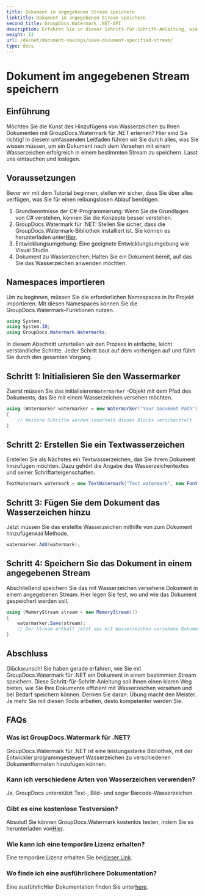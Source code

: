 ```yaml
---
title: Dokument im angegebenen Stream speichern
linktitle: Dokument im angegebenen Stream speichern
second_title: GroupDocs.Watermark .NET-API
description: Erfahren Sie in dieser Schritt-für-Schritt-Anleitung, wie Sie mit GroupDocs.Watermark für .NET ein Dokument in einem bestimmten Stream speichern. Perfekt für Entwickler aller Niveaus.
weight: 12
url: /de/net/document-savings/save-document-specified-stream/
type: docs
---
```

# Dokument im angegebenen Stream speichern

## Einführung
Möchten Sie die Kunst des Hinzufügens von Wasserzeichen zu Ihren Dokumenten mit GroupDocs.Watermark für .NET erlernen? Hier sind Sie richtig! In diesem umfassenden Leitfaden führen wir Sie durch alles, was Sie wissen müssen, um ein Dokument nach dem Versehen mit einem Wasserzeichen erfolgreich in einem bestimmten Stream zu speichern. Lasst uns eintauchen und loslegen.
## Voraussetzungen
Bevor wir mit dem Tutorial beginnen, stellen wir sicher, dass Sie über alles verfügen, was Sie für einen reibungslosen Ablauf benötigen.
1. Grundkenntnisse der C#-Programmierung: Wenn Sie die Grundlagen von C# verstehen, können Sie die Konzepte besser verstehen.
2.  GroupDocs.Watermark für .NET: Stellen Sie sicher, dass die GroupDocs.Watermark-Bibliothek installiert ist. Sie können es herunterladen unter[Hier](https://releases.groupdocs.com/Watermark/net/).
3. Entwicklungsumgebung: Eine geeignete Entwicklungsumgebung wie Visual Studio.
4. Dokument zu Wasserzeichen: Halten Sie ein Dokument bereit, auf das Sie das Wasserzeichen anwenden möchten.
## Namespaces importieren
Um zu beginnen, müssen Sie die erforderlichen Namespaces in Ihr Projekt importieren. Mit diesen Namespaces können Sie die GroupDocs.Watermark-Funktionen nutzen.
```csharp
using System;
using System.IO;
using GroupDocs.Watermark.Watermarks;
```
In diesem Abschnitt unterteilen wir den Prozess in einfache, leicht verständliche Schritte. Jeder Schritt baut auf dem vorherigen auf und führt Sie durch den gesamten Vorgang.
## Schritt 1: Initialisieren Sie den Wassermarker
 Zuerst müssen Sie das initialisieren`Watermarker` -Objekt mit dem Pfad des Dokuments, das Sie mit einem Wasserzeichen versehen möchten.
```csharp
using (Watermarker watermarker = new Watermarker("Your Document Path"))
{
    // Weitere Schritte werden innerhalb dieses Blocks verschachtelt
}
```
## Schritt 2: Erstellen Sie ein Textwasserzeichen
Erstellen Sie als Nächstes ein Textwasserzeichen, das Sie Ihrem Dokument hinzufügen möchten. Dazu gehört die Angabe des Wasserzeichentextes und seiner Schriftarteigenschaften.
```csharp
TextWatermark watermark = new TextWatermark("Test watermark", new Font("Arial", 12));
```
## Schritt 3: Fügen Sie dem Dokument das Wasserzeichen hinzu
 Jetzt müssen Sie das erstellte Wasserzeichen mithilfe von zum Dokument hinzufügen`Add` Methode.
```csharp
watermarker.Add(watermark);
```
## Schritt 4: Speichern Sie das Dokument in einem angegebenen Stream
Abschließend speichern Sie das mit Wasserzeichen versehene Dokument in einem angegebenen Stream. Hier legen Sie fest, wo und wie das Dokument gespeichert werden soll.
```csharp
using (MemoryStream stream = new MemoryStream())
{
    watermarker.Save(stream);
    // Der Stream enthält jetzt das mit Wasserzeichen versehene Dokument
}
```
## Abschluss
Glückwunsch! Sie haben gerade erfahren, wie Sie mit GroupDocs.Watermark für .NET ein Dokument in einem bestimmten Stream speichern. Diese Schritt-für-Schritt-Anleitung soll Ihnen einen klaren Weg bieten, wie Sie Ihre Dokumente effizient mit Wasserzeichen versehen und bei Bedarf speichern können. Denken Sie daran: Übung macht den Meister. Je mehr Sie mit diesen Tools arbeiten, desto kompetenter werden Sie.
## FAQs
### Was ist GroupDocs.Watermark für .NET?
GroupDocs.Watermark für .NET ist eine leistungsstarke Bibliothek, mit der Entwickler programmgesteuert Wasserzeichen zu verschiedenen Dokumentformaten hinzufügen können.
### Kann ich verschiedene Arten von Wasserzeichen verwenden?
Ja, GroupDocs unterstützt Text-, Bild- und sogar Barcode-Wasserzeichen.
### Gibt es eine kostenlose Testversion?
 Absolut! Sie können GroupDocs.Watermark kostenlos testen, indem Sie es herunterladen von[Hier](https://releases.groupdocs.com/).
### Wie kann ich eine temporäre Lizenz erhalten?
 Eine temporäre Lizenz erhalten Sie bei[dieser Link](https://purchase.groupdocs.com/temporary-license/).
### Wo finde ich eine ausführlichere Dokumentation?
 Eine ausführlicHier Dokumentation finden Sie unter[here](https://tutorials.groupdocs.com/Watermark/net/).